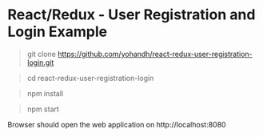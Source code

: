 # React/Redux - User Registration and Login Example

> git clone https://github.com/yohandh/react-redux-user-registration-login.git

> cd react-redux-user-registration-login

> npm install

> npm start

Browser should open the web application on http://localhost:8080
